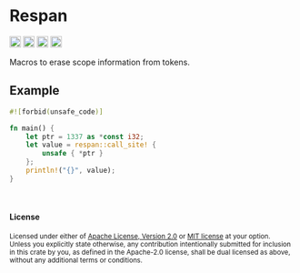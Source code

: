 Respan
======

[<img alt="github" src="https://img.shields.io/badge/github-dtolnay/respan-8da0cb?style=for-the-badge&labelColor=555555&logo=github" height="20">](https://github.com/dtolnay/respan)
[<img alt="crates.io" src="https://img.shields.io/crates/v/respan.svg?style=for-the-badge&color=fc8d62&logo=rust" height="20">](https://crates.io/crates/respan)
[<img alt="docs.rs" src="https://img.shields.io/badge/docs.rs-respan-66c2a5?style=for-the-badge&labelColor=555555&logo=docs.rs" height="20">](https://docs.rs/respan)
[<img alt="build status" src="https://img.shields.io/github/actions/workflow/status/dtolnay/respan/ci.yml?branch=master&style=for-the-badge" height="20">](https://github.com/dtolnay/respan/actions?query=branch%3Amaster)

Macros to erase scope information from tokens.

## Example

```rust
#![forbid(unsafe_code)]

fn main() {
    let ptr = 1337 as *const i32;
    let value = respan::call_site! {
        unsafe { *ptr }
    };
    println!("{}", value);
}
```

<br>

#### License

<sup>
Licensed under either of <a href="LICENSE-APACHE">Apache License, Version
2.0</a> or <a href="LICENSE-MIT">MIT license</a> at your option.
</sup>

<br>

<sub>
Unless you explicitly state otherwise, any contribution intentionally submitted
for inclusion in this crate by you, as defined in the Apache-2.0 license, shall
be dual licensed as above, without any additional terms or conditions.
</sub>
